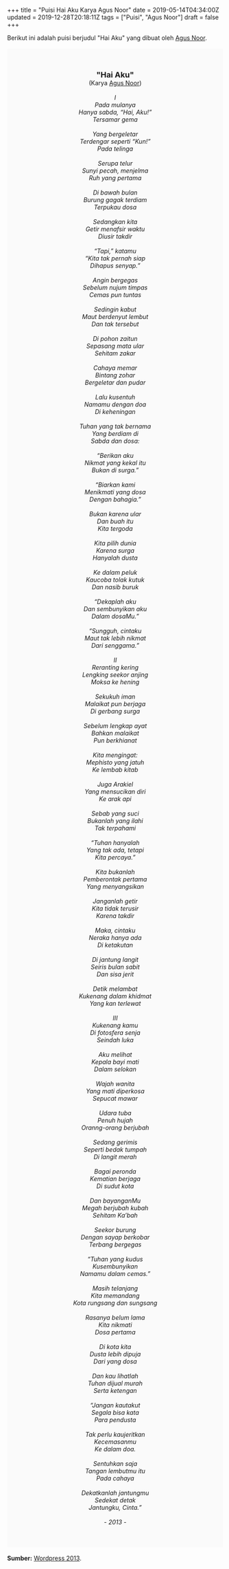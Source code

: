 +++
title = "Puisi Hai Aku Karya Agus Noor"
date = 2019-05-14T04:34:00Z
updated = 2019-12-28T20:18:11Z
tags = ["Puisi", "Agus Noor"]
draft = false
+++

<div dir="ltr" style="text-align: left;" trbidi="on"><div dir="ltr" style="text-align: left;" trbidi="on"><div dir="ltr" style="text-align: left;" trbidi="on"><div dir="ltr" style="text-align: left;" trbidi="on"><div style="text-align: justify;">Berikut ini adalah puisi berjudul "Hai Aku" yang dibuat oleh <a href="https://agusnoorfiles.wordpress.com/about/" target="_blank">Agus Noor</a>. </div><br /><div style="background: #FAFAFA; font-size: 14px; height: auto; margin: 0 auto; padding: 50px; text-align: center; width: auto;"><span style="font-size: 18px;"><b>"Hai Aku"</b></span><br />(Karya <a href="https://www.sekata.web.id/tags/agus-noor" target="_blank">Agus Noor</a>) <br /><br /><i>I<br />Pada mulanya<br />Hanya sabda, “Hai, Aku!”<br />Tersamar gema<br /><br />Yang bergeletar<br />Terdengar seperti “Kun!”<br />Pada telinga<br /><br />Serupa telur<br />Sunyi pecah, menjelma<br />Ruh yang pertama<br /><br />Di bawah bulan<br />Burung gagak terdiam<br />Terpukau dosa<br /><br />Sedangkan kita<br />Getir menafsir waktu<br />Diusir takdir<br /><br />“Tapi,” katamu<br />“Kita tak pernah siap<br />Dihapus senyap.”<br /><br />Angin bergegas<br />Sebelum nujum timpas<br />Cemas pun tuntas<br /><br />Sedingin kabut<br />Maut berdenyut lembut<br />Dan tak tersebut<br /><br />Di pohon zaitun<br />Sepasang mata ular<br />Sehitam zakar<br /><br />Cahaya memar<br />Bintang zohar<br />Bergeletar dan pudar<br /><br />Lalu kusentuh<br />Namamu dengan doa<br />Di keheningan<br /><br />Tuhan yang tak bernama<br />Yang berdiam di<br />Sabda dan dosa:<br /><br />“Berikan aku<br />Nikmat yang kekal itu<br />Bukan di surga.”<br /><br />“Biarkan kami<br />Menikmati yang dosa<br />Dengan bahagia.”<br /><br />Bukan karena ular<br />Dan buah itu<br />Kita tergoda<br /><br />Kita pilih dunia<br />Karena surga<br />Hanyalah dusta<br /><br />Ke dalam peluk<br />Kaucoba tolak kutuk<br />Dan nasib buruk<br /><br />“Dekaplah aku<br />Dan sembunyikan aku<br />Dalam dosaMu.”<br /><br />“Sungguh, cintaku<br />Maut tak lebih nikmat<br />Dari senggama.”<br /><br />II<br />Reranting kering<br />Lengking seekor anjing<br />Moksa ke hening<br /><br />Sekukuh iman<br />Malaikat pun berjaga<br />Di gerbang surga<br /><br />Sebelum lengkap ayat<br />Bahkan malaikat<br />Pun berkhianat<br /><br />Kita mengingat:<br />Mephisto yang jatuh<br />Ke lembab kitab<br /><br />Juga Arakiel<br />Yang mensucikan diri<br />Ke arak api<br /><br />Sebab yang suci<br />Bukanlah yang ilahi<br />Tak terpahami<br /><br />“Tuhan hanyalah<br />Yang tak ada, tetapi<br />Kita percaya.”<br /><br />Kita bukanlah<br />Pemberontak pertama<br />Yang menyangsikan<br /><br />Janganlah getir<br />Kita tidak terusir<br />Karena takdir<br /><br />Maka, cintaku<br />Neraka hanya ada<br />Di ketakutan<br /><br />Di jantung langit<br />Seiris bulan sabit<br />Dan sisa jerit<br /><br />Detik melambat<br />Kukenang dalam khidmat<br />Yang kan terlewat<br /><br />III<br />Kukenang kamu<br />Di fotosfera senja<br />Seindah luka<br /><br />Aku melihat<br />Kepala bayi mati<br />Dalam selokan<br /><br />Wajah wanita<br />Yang mati diperkosa<br />Sepucat mawar<br /><br />Udara tuba<br />Penuh hujah<br />Oranng-orang berjubah<br /><br />Sedang gerimis<br />Seperti bedak tumpah<br />Di langit merah<br /><br />Bagai peronda<br />Kematian berjaga<br />Di sudut kota<br /><br />Dan bayanganMu<br />Megah berjubah kubah<br />Sehitam Ka’bah<br /><br />Seekor burung<br />Dengan sayap berkobar<br />Terbang bergegas<br /><br />“Tuhan yang kudus<br />Kusembunyikan<br />Namamu dalam cemas.”<br /><br />Masih telanjang<br />Kita memandang<br />Kota rungsang dan sungsang<br /><br />Rasanya belum lama<br />Kita nikmati<br />Dosa pertama<br /><br />Di kota kita<br />Dusta lebih dipuja<br />Dari yang dosa<br /><br />Dan kau lihatlah<br />Tuhan dijual murah<br />Serta ketengan<br /><br />“Jangan kautakut<br />Segala bisa kata<br />Para pendusta<br /><br />Tak perlu kaujeritkan<br />Kecemasanmu<br />Ke dalam doa.<br /><br />Sentuhkan saja<br />Tangan lembutmu itu<br />Pada cahaya<br /><br />Dekatkanlah jantungmu<br />Sedekat detak<br />Jantungku, Cinta.”<br /><br />- 2013 -</i> </div></div></div></div><br /><div style="text-align: justify;"><b>Sumber:</b> <a href="https://agusnoorfiles.wordpress.com/2013/12/15/hai-aku/" target="_blank">Wordpress 2013</a>.</div></div>
